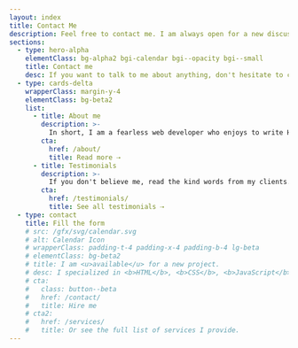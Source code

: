 ```yaml
---
layout: index
title: Contact Me
description: Feel free to contact me. I am always open for a new discussion or a potential collaboration.
sections:
  - type: hero-alpha
    elementClass: bg-alpha2 bgi-calendar bgi--opacity bgi--small
    title: Contact me
    desc: If you want to talk to me about anything, don't hesitate to contact me.<br>I am always happy to see new messages in my inbox.
  - type: cards-delta
    wrapperClass: margin-y-4
    elementClass: bg-beta2
    list:
      - title: About me
        description: >-
          In short, I am a fearless web developer who enjoys to write HTML,CSS, and JavaScript code. I always try my best to deliver the best possible solutions to my clients and users.
        cta:
          href: /about/
          title: Read more ⇢
      - title: Testimonials
        description: >-
          If you don't believe me, read the kind words from my clients. I believe that honest communication is a strong foundation for a perfect collaboration.
        cta:
          href: /testimonials/
          title: See all testimonials ⇢
  - type: contact
    title: Fill the form
    # src: /gfx/svg/calendar.svg
    # alt: Calendar Icon
    # wrapperClass: padding-t-4 padding-x-4 padding-b-4 lg-beta
    # elementClass: bg-beta2
    # title: I am <u>available</u> for a new project.
    # desc: I specialized in <b>HTML</b>, <b>CSS</b>, <b>JavaScript</b>, <b>WordPress</b>, <b>Shopify</b>, and <b>JAMstack</b> technologies.
    # cta:
    #   class: button--beta
    #   href: /contact/
    #   title: Hire me
    # cta2:
    #   href: /services/
    #   title: Or see the full list of services I provide.
---
```

